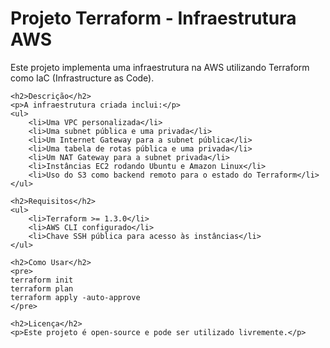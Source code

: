 <!DOCTYPE html>
<html>
<head>
    <title>Projeto Terraform - Infraestrutura AWS</title>
</head>
<body>
    <h1>Projeto Terraform - Infraestrutura AWS</h1>
    <p>Este projeto implementa uma infraestrutura na AWS utilizando Terraform como IaC (Infrastructure as Code).</p>
    
    <h2>Descrição</h2>
    <p>A infraestrutura criada inclui:</p>
    <ul>
        <li>Uma VPC personalizada</li>
        <li>Uma subnet pública e uma privada</li>
        <li>Um Internet Gateway para a subnet pública</li>
        <li>Uma tabela de rotas pública e uma privada</li>
        <li>Um NAT Gateway para a subnet privada</li>
        <li>Instâncias EC2 rodando Ubuntu e Amazon Linux</li>
        <li>Uso do S3 como backend remoto para o estado do Terraform</li>
    </ul>
    
    <h2>Requisitos</h2>
    <ul>
        <li>Terraform >= 1.3.0</li>
        <li>AWS CLI configurado</li>
        <li>Chave SSH pública para acesso às instâncias</li>
    </ul>

    <h2>Como Usar</h2>
    <pre>
    terraform init
    terraform plan
    terraform apply -auto-approve
    </pre>

    <h2>Licença</h2>
    <p>Este projeto é open-source e pode ser utilizado livremente.</p>
</body>
</html>
